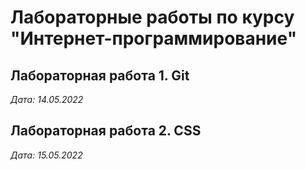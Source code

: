 # Лабораторные работы по курсу "Интернет-программирование"

## Лабораторная работа 1. Git

*Дата: 14.05.2022*

## Лабораторная работа 2. CSS

*Дата: 15.05.2022*